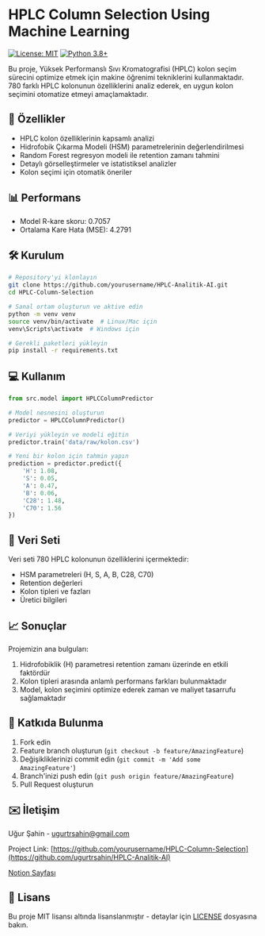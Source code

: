 # HPLC Column Selection Using Machine Learning

[![License: MIT](https://img.shields.io/badge/License-MIT-yellow.svg)](https://opensource.org/licenses/MIT)
[![Python 3.8+](https://img.shields.io/badge/python-3.8+-blue.svg)](https://www.python.org/downloads/release/python-380/)

Bu proje, Yüksek Performanslı Sıvı Kromatografisi (HPLC) kolon seçim sürecini optimize etmek için makine öğrenimi tekniklerini kullanmaktadır. 780 farklı HPLC kolonunun özelliklerini analiz ederek, en uygun kolon seçimini otomatize etmeyi amaçlamaktadır.

## 🚀 Özellikler

- HPLC kolon özelliklerinin kapsamlı analizi
- Hidrofobik Çıkarma Modeli (HSM) parametrelerinin değerlendirilmesi
- Random Forest regresyon modeli ile retention zamanı tahmini
- Detaylı görselleştirmeler ve istatistiksel analizler
- Kolon seçimi için otomatik öneriler

## 📊 Performans

- Model R-kare skoru: 0.7057
- Ortalama Kare Hata (MSE): 4.2791

## 🛠️ Kurulum

```bash
# Repository'yi klonlayın
git clone https://github.com/yourusername/HPLC-Analitik-AI.git
cd HPLC-Column-Selection

# Sanal ortam oluşturun ve aktive edin
python -m venv venv
source venv/bin/activate  # Linux/Mac için
venv\Scripts\activate  # Windows için

# Gerekli paketleri yükleyin
pip install -r requirements.txt
```

## 💻 Kullanım

```python
from src.model import HPLCColumnPredictor

# Model nesnesini oluşturun
predictor = HPLCColumnPredictor()

# Veriyi yükleyin ve modeli eğitin
predictor.train('data/raw/kolon.csv')

# Yeni bir kolon için tahmin yapın
prediction = predictor.predict({
    'H': 1.08,
    'S': 0.05,
    'A': 0.47,
    'B': 0.06,
    'C28': 1.48,
    'C70': 1.56
})
```

## 📁 Veri Seti

Veri seti 780 HPLC kolonunun özelliklerini içermektedir:
- HSM parametreleri (H, S, A, B, C28, C70)
- Retention değerleri
- Kolon tipleri ve fazları
- Üretici bilgileri

## 📈 Sonuçlar

Projemizin ana bulguları:
1. Hidrofobiklik (H) parametresi retention zamanı üzerinde en etkili faktördür
2. Kolon tipleri arasında anlamlı performans farkları bulunmaktadır
3. Model, kolon seçimini optimize ederek zaman ve maliyet tasarrufu sağlamaktadır

## 🤝 Katkıda Bulunma

1. Fork edin
2. Feature branch oluşturun (`git checkout -b feature/AmazingFeature`)
3. Değişikliklerinizi commit edin (`git commit -m 'Add some AmazingFeature'`)
4. Branch'inizi push edin (`git push origin feature/AmazingFeature`)
5. Pull Request oluşturun

## ✉️ İletişim

Uğur Şahin - [ugurtrsahin@gmail.com](mailto:ugurtrsahin@gmail.com)

Project Link: [https://github.com/yourusername/HPLC-Column-Selection](https://github.com/ugurtrsahin/HPLC-Analitik-AI)

[Notion Sayfası](https://ugurtrsahin.notion.site/HPLC-Kolon-Se-iminde-Derin-renme-Yakla-m-H-zland-r-lm-Metod-Geli-tirme-ve-Validasyon-111b6792444f807facc9c4b82de81d94?pvs=4)

## 📝 Lisans

Bu proje MIT lisansı altında lisanslanmıştır - detaylar için [LICENSE](LICENSE) dosyasına bakın.



